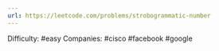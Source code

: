 ```yaml
---
url: https://leetcode.com/problems/strobogrammatic-number
---
```


Difficulty: #easy
Companies: #cisco #facebook #google